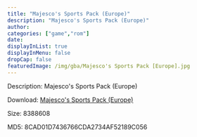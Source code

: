 ```yaml
---
title: "Majesco's Sports Pack (Europe)"
description: "Majesco's Sports Pack (Europe)"
author: 
categories: ["game","rom"]
date: 
displayInList: true
displayInMenu: false
dropCap: false
featuredImage: /img/gba/Majesco's Sports Pack [Europe].jpg
---
```


Description: Majesco's Sports Pack (Europe)

Download: <a style="text-decoration:underline;" href="https://mega.nz/#!ueIymAYC!pPoulXenfUp1WcwJKQ_EKr8WRNn7Tg8yFGxVBh1_OSI" target = "_blank" rel = "nofollow" > Majesco's Sports Pack (Europe)</a>

Size: 8388608

MD5: 8CAD01D7436766CDA2734AF52189C056

